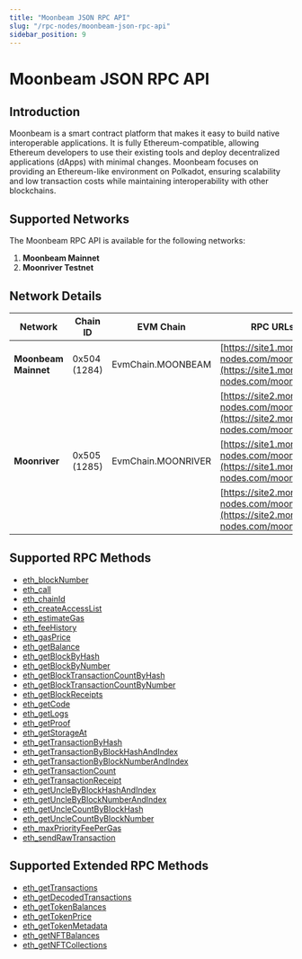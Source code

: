 ```yaml
---
title: "Moonbeam JSON RPC API"
slug: "/rpc-nodes/moonbeam-json-rpc-api"
sidebar_position: 9
---
```


# Moonbeam JSON RPC API

## Introduction

Moonbeam is a smart contract platform that makes it easy to build native interoperable applications. It is fully Ethereum-compatible, allowing Ethereum developers to use their existing tools and deploy decentralized applications (dApps) with minimal changes. Moonbeam focuses on providing an Ethereum-like environment on Polkadot, ensuring scalability and low transaction costs while maintaining interoperability with other blockchains.

## Supported Networks

The Moonbeam RPC API is available for the following networks:

1. **Moonbeam Mainnet**
2. **Moonriver Testnet**

## Network Details

| Network              | Chain ID     | EVM Chain          | RPC URLs                                                                                 |
| -------------------- | ------------ | ------------------ | ---------------------------------------------------------------------------------------- |
| **Moonbeam Mainnet** | 0x504 (1284) | EvmChain.MOONBEAM  | [https://site1.moralis-nodes.com/moonbeam/](https://site1.moralis-nodes.com/moonbeam/)   |
|                      |              |                    | [https://site2.moralis-nodes.com/moonbeam/](https://site2.moralis-nodes.com/moonbeam/)   |
| **Moonriver**        | 0x505 (1285) | EvmChain.MOONRIVER | [https://site1.moralis-nodes.com/moonriver/](https://site1.moralis-nodes.com/moonriver/) |
|                      |              |                    | [https://site2.moralis-nodes.com/moonriver/](https://site2.moralis-nodes.com/moonriver/) |

## Supported RPC Methods


  - <a href="/rpc-nodes/reference/eth_blockNumber">eth_blockNumber</a>
  - <a href="/rpc-nodes/reference/eth_call">eth_call</a>
  - <a href="/rpc-nodes/reference/eth_chainId">eth_chainId</a>
  - <a href="/rpc-nodes/reference/eth_createAccessList">eth_createAccessList</a>
  - <a href="/rpc-nodes/reference/eth_estimateGas">eth_estimateGas</a>
  - <a href="/rpc-nodes/reference/eth_feeHistory">eth_feeHistory</a>
  - <a href="/rpc-nodes/reference/eth_gasPrice">eth_gasPrice</a>
  - <a href="/rpc-nodes/reference/eth_getBalance">eth_getBalance</a>
  - <a href="/rpc-nodes/reference/eth_getBlockByHash">eth_getBlockByHash</a>
  - <a href="/rpc-nodes/reference/eth_getBlockByNumber">eth_getBlockByNumber</a>
  - <a href="/rpc-nodes/reference/eth_getBlockTransactionCountByHash">eth_getBlockTransactionCountByHash</a>
  - <a href="/rpc-nodes/reference/eth_getBlockTransactionCountByNumber">eth_getBlockTransactionCountByNumber</a>
  - <a href="/rpc-nodes/reference/eth_getBlockReceipts">eth_getBlockReceipts</a>
  - <a href="/rpc-nodes/reference/eth_getCode">eth_getCode</a>
  - <a href="/rpc-nodes/reference/eth_getLogs">eth_getLogs</a>
  - <a href="/rpc-nodes/reference/eth_getProof">eth_getProof</a>
  - <a href="/rpc-nodes/reference/eth_getStorageAt">eth_getStorageAt</a>
  - <a href="/rpc-nodes/reference/eth_getTransactionByHash">eth_getTransactionByHash</a>
  - <a href="/rpc-nodes/reference/eth_getTransactionByBlockHashAndIndex">eth_getTransactionByBlockHashAndIndex</a>
  - <a href="/rpc-nodes/reference/eth_getTransactionByBlockNumberAndIndex">eth_getTransactionByBlockNumberAndIndex</a>
  - <a href="/rpc-nodes/reference/eth_getTransactionCount">eth_getTransactionCount</a>
  - <a href="/rpc-nodes/reference/eth_getTransactionReceipt">eth_getTransactionReceipt</a>
  - <a href="/rpc-nodes/reference/eth_getUncleByBlockHashAndIndex">eth_getUncleByBlockHashAndIndex</a>
  - <a href="/rpc-nodes/reference/eth_getUncleByBlockNumberAndIndex">eth_getUncleByBlockNumberAndIndex</a>
  - <a href="/rpc-nodes/reference/eth_getUncleCountByBlockHash">eth_getUncleCountByBlockHash</a>
  - <a href="/rpc-nodes/reference/eth_getUncleCountByBlockNumber">eth_getUncleCountByBlockNumber</a>
  - <a href="/rpc-nodes/reference/eth_maxPriorityFeePerGas">eth_maxPriorityFeePerGas</a>
  - <a href="/rpc-nodes/reference/eth_sendRawTransaction">eth_sendRawTransaction</a>


## Supported Extended RPC Methods


  - <a href="/rpc-nodes/reference/extended-rpc/eth_getTransactions">eth_getTransactions</a>
  - <a href="/rpc-nodes/reference/extended-rpc/eth_getDecodedTransactions">eth_getDecodedTransactions</a>
  - <a href="/rpc-nodes/reference/extended-rpc/eth_getTokenBalances">eth_getTokenBalances</a>
  - <a href="/rpc-nodes/reference/extended-rpc/eth_getTokenPrice">eth_getTokenPrice</a>
  - <a href="/rpc-nodes/reference/extended-rpc/eth_getTokenMetadata">eth_getTokenMetadata</a>
  - <a href="/rpc-nodes/reference/extended-rpc/eth_getNFTBalances">eth_getNFTBalances</a>
  - <a href="/rpc-nodes/reference/extended-rpc/eth_getNFTCollections">eth_getNFTCollections</a>

